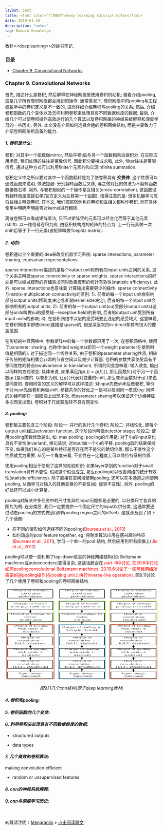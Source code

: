 ```yaml
---
layout: post
title: <font color="ff0000">deep learning tutorial notes</font>
date: 2019-01-30
description: "notes"
tag: Domain Knowledge
---
```


教材<<[deeplearning](http://www.deeplearningbook.org/)>>的读书笔记.

### 目录

* [Chapter 9. Convolutional Networks](#cnn)

### <a name="cnn"></a>Chapter 9. Convolutional Networks

首先, 描述什么是卷积, 然后解释在神经网络里使用卷积的动机; 接着介绍pooling, 这是几乎所有卷积网络都会用到的操作, 通常情况下, 卷积网络中的pooling与工程或数学中的卷积定义是不一致的, 进而详细介绍卷积与pooling的关系;
然后, 介绍卷积函数的几个变体以及怎样利用卷积来处理具有不同数据维度的数据; 最后, 介绍几个可以使卷积操作高效运行的几个算法以及卷积网络的神经系统解释和深度学习的一些历史. 另外, 本文没有介绍如何选择合适的卷积网络结构, 而是主要致力于介绍卷积网络所具备的能力.

#### ___1. 卷积是什么:___

卷积: 对其中一个函数做mirror, 然后平移t后与另一个函数相乘后做积分. 在实际应用场景, 我们处理的往往是离散信号, 因此积分要换成求和, 此外, filter往往是带限信号, 通过这种方式可以利用finite个元素的和实现infinite summation.

卷积定义中之所以要对其中一个函数翻转是为了使卷积具有 __交换律__. 这个性质可以通过画图来说明, 做法提醒: 分别翻转函数后又移, 与之做对比的做法为不翻转函数直接做右移. 另外, 与卷积相似的一个操作是互相关(cross-correlation), 该函数没有翻转而是直接右移(官方定义为左移第一个函数). 值得注意的是: 很多机器学习库将互相关叫做卷积. 在本文, 我们按照惯例也将卷积和互相关都称作卷积, 而在具体使用中明确声明是否对kernel进行翻转.

离散卷积可以看成矩阵乘法, 只不过矩阵里的元素可以经变化而等于其他元素(shift). 以一维信号卷积为例, 由卷积核构成的矩阵的特点为: 上一行元素做一次shift后等于下一行元素(该矩阵叫做Toeplitz matrix).

#### ___2. 动机:___

卷积通过三个重要的idea来改变机器学习系统: sparse interactions, parameter sharing, equivariant representations.

sparse interactions描述的是每个output unit和所有的input units之间的关系, 这个关系又叫做sparse connectivity or sparse weights.
sparse interactions的好处是可以缩减模型的存储需求同时改善模型的统计有效性(statistic efficiency). 此外, sparse interactions也意味着
计算输出需要更少的操作. sparse connectivity与matrix-multiplication connectivity的区别: 1). 前者的每一个input unit会影响部分output units(稀疏度决定或者说kernel size决定), 后者的每一个input unit会影响所有的output units;
2). 前者的每一个output unit(ou)受部分iunput units(这部分units叫做ou的感受域--receptive field)的影响, 后者的output unit受到所有input units的影响;
3). 在卷积网络中深层的感受域要比浅层的感受域大, 这意味着, 在卷积网络中即使direct连接是sparse的, 但是深层次的in-direct却具有很大的覆盖范围.

在传统的神经网络中, 参数矩阵中的每一个参数都只用了一次; 在卷积网络中, 使用了parameter sharing, 也称作tied weights(即同一个weight paramter在使用时值是相同的). 对于描述同一个线性关系, 由于卷积的parameter sharing性质, 相较于传统的矩阵相乘会非常的节省空间以及减少计算量.
卷积的参数共享使层具有平移同变性的特点(equivariance to translation). 所谓的同变意味着: 输入改变, 输出以同样的方式改变. 具体来说, 如果满足$f(g(.)) = g(f(.))$, 那么函数$f(.)$对于另一个函数$g(.)$是同变的. 以卷积为例, 让$g(.)$代表对变量的shift, 那么卷积函数对于$g(.)$来说是同变的. 套用同变的定义的解释可以这样描述:
对input先做shift后做卷积, 等价于对input先做卷积再做shift. 参数共享的好处之一是可以检测同一模式(eg: 同样的边缘可能在一副图像上出现多次, 而parameter sharing可以保证这个边缘特征多次同变出现). 卷积对于尺度获旋转不具有同变性.

#### ___3. pooling:___

卷积层主要包含三个阶段: 阶段一: 并行的执行几个卷积; 阶段二: 非线性化, 即每个output unit经过activation function, 这个阶段也叫做detector stage; 阶段三: 使用pooling函数修改输出, 如: max pooling.
pooling的作用是: 对于小的input变化具有不变性(invariant), 换句话说, 对input做一个小的平移, pooling后的结果保持不变. 如果我们关心的是某些特征是否存在而不是它的确切位置, 那么不变性这个性质就尤为重要.
从另一个角度来看, 不变性在一定程度上可以维持特征的位置.

使用pooling相当于使用了这样的先验知识: 如果layer学到的function对于small translation具有不变性. 假如这个假设成立, 那么pooling可以改善网络的统计有效性(statistic efficiency).
除了直接在空间域使用pooling, 还可以在多通道之间使用pooling, 从而学习对输入的其他变换的不变性(如: 旋转不变性). 另外, pooling的好处还可以减小计算量.

pooling对解决许多任务中的尺寸各异的input问题都是必要的, 以分类尺寸各异的图片为例: 在分类层, 我们一定要提供一个固定尺寸的input以供分类, 这通常要通过动态pooling的方式做到(调节pooling region之间的offset). 这就涉及到了如下几个话题:

+ 在不同的情形如何选择不同的pooling(<font color="ff0000">Boureau et al., 2010</font>)
+ 如何动态的pool feature together, eg: 将聚类算法应用在感兴趣的特征(<font color="ff0000">Boureau et al., 2011</font>), 学习一个单一的pool 结构, 然后应用到所有图像上(<font color="ff0000">Jia et al., 2012</font>)

pooling可以使一些利用了top-down信息的神经网络结构(如: Boltzmann machines或autoencoders)变得复杂, 这些话题会在 <font color="ff0000">part III中讨论, 在20.6中讨论如何poolingconvolutional Boltzmann machines; 20.10.6讨论了一些可微网络所需要的逆pooling操作(在pooling unit上执行inverse-like operation).</font>
图9.11讨论了几个使用了卷积和pooling的卷积网络结构.

<div align="center">
	<img src="/images/drafts/deep-learning-booknotes/3cnn-structures.png" height="300" width="600">
</div>

$$图9.11 几个cnn结构(源于deep\ learning教材)$$

#### ___4. 卷积和pooling:___



#### ___5. 卷积函数的几个变体:___



#### ___6. 利用卷积来处理具有不同数据维度的数据:___

+ structured outputs

+ data types

#### ___7. 几个高效的卷积算法:___

making convolution efficient

+ random or unsupervised features

#### ___8. cnn的神经系统解释:___



#### ___9. cnn与深度学习历史:___

<br>

转载请注明：[Mengranlin](https://lmrshare.github.io) » [点击阅读原文](https://lmrshare.github.io/2015/09/iOS9_Note/) 
